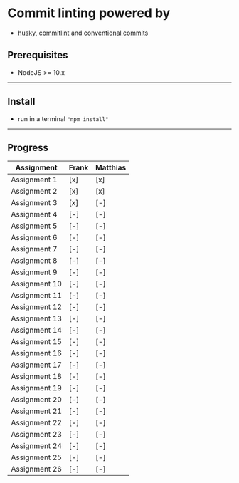 # Commit linting powered by
* [husky](https://github.com/typicode/husky), [commitlint](https://github.com/conventional-changelog/commitlint/#what-is-commitlint) and [conventional commits](https://www.conventionalcommits.org/en/v1.0.0/)

## Prerequisites
* NodeJS >= 10.x
---
## Install
* run in a terminal `"npm install"`

---
## Progress
| Assignment| Frank | Matthias |
| - | - | - |
| Assignment 1 | [x] | [x] |
| Assignment 2 | [x] | [x] |
| Assignment 3 | [x] | [-] |
| Assignment 4 | [-] | [-] |
| Assignment 5 | [-] | [-] |
| Assignment 6 | [-] | [-] |
| Assignment 7 | [-] | [-] |
| Assignment 8 | [-] | [-] |
| Assignment 9 | [-] | [-] |
| Assignment 10 | [-] | [-] |
| Assignment 11 | [-] | [-] |
| Assignment 12 | [-] | [-] |
| Assignment 13 | [-] | [-] |
| Assignment 14 | [-] | [-] |
| Assignment 15 | [-] | [-] |
| Assignment 16 | [-] | [-] |
| Assignment 17 | [-] | [-] |
| Assignment 18 | [-] | [-] |
| Assignment 19 | [-] | [-] |
| Assignment 20 | [-] | [-] |
| Assignment 21 | [-] | [-] |
| Assignment 22 | [-] | [-] |
| Assignment 23 | [-] | [-] |
| Assignment 24 | [-] | [-] |
| Assignment 25 | [-] | [-] |
| Assignment 26 | [-] | [-] |